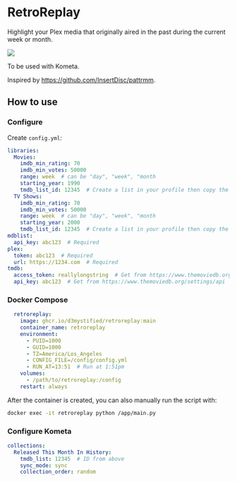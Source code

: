 # RetroReplay

Highlight your Plex media that originally aired in the past during the current week or month.

![](https://i.imgur.com/akwExaK.png)

To be used with Kometa.

Inspired by https://github.com/InsertDisc/pattrmm.

## How to use

### Configure

Create `config.yml`:

```yaml
libraries:
  Movies:
    imdb_min_rating: 70
    imdb_min_votes: 50000
    range: week  # can be "day", "week", "month
    starting_year: 1990
    tmdb_list_id: 12345  # Create a list in your profile then copy the ID here
  TV Shows:
    imdb_min_rating: 70
    imdb_min_votes: 50000
    range: week  # can be "day", "week", "month
    starting_year: 2000
    tmdb_list_id: 12345  # Create a list in your profile then copy the ID here
mdblist:
  api_key: abc123  # Required
plex:
  token: abc123  # Required
  url: https://1234.com  # Required
tmdb:
  access_token: reallylongstring  # Get from https://www.themoviedb.org/settings/api
  api_key: abc123  # Get from https://www.themoviedb.org/settings/api
```

### Docker Compose

```yaml
  retroreplay:
    image: ghcr.io/d3mystified/retroreplay:main
    container_name: retroreplay
    environment:
      - PUID=1000
      - GUID=1000
      - TZ=America/Los_Angeles
      - CONFIG_FILE=/config/config.yml
      - RUN_AT=13:51  # Run at 1:51pm
    volumes:
      - /path/to/retroreplay:/config
    restart: always
```

After the container is created, you can also manually run the script with:

```bash
docker exec -it retroreplay python /app/main.py
```

### Configure Kometa

```yaml
collections:
  Released This Month In History:
    tmdb_list: 12345  # ID from above
    sync_mode: sync
    collection_order: random
```
